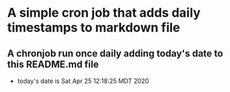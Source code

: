A simple cron job that adds daily timestamps to markdown file
============================================================
## A chronjob run once daily adding today's date to this README.md file
* today's date is Sat Apr 25 12:18:25 MDT 2020
